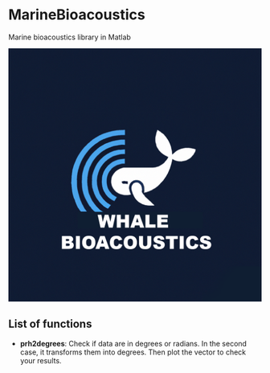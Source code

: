 # MarineBioacoustics
Marine bioacoustics library in Matlab

![Logo of whare](./whale_bioacoustics_logo.png)

## List of functions

- **prh2degrees**: Check if data are in degrees or radians. In the second case, it transforms them into degrees. Then plot the vector to check your results.
 
